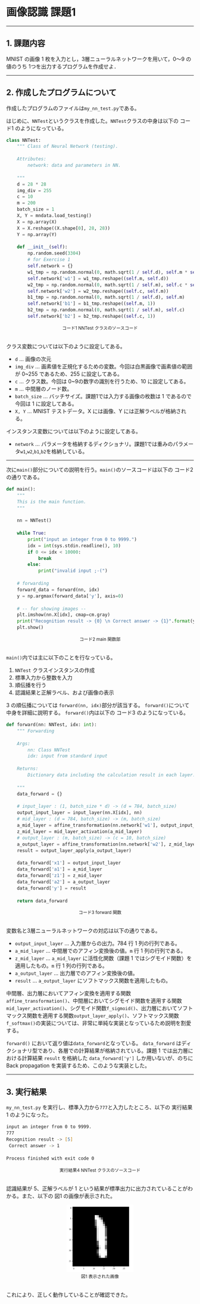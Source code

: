 # 画像認識 課題1

---

## 1. 課題内容

MNIST の画像 1 枚を入力とし，3層ニューラルネットワークを用いて，0～9 の値のうち
1つを出力するプログラムを作成せよ．

---

## 2. 作成したプログラムについて

作成したプログラムのファイルは`my_nn_test.py`である。

はじめに、`NNTest`というクラスを作成した。`NNTest`クラスの中身は以下の コード1 のようになっている。

```Python
class NNTest:
    """ Class of Neural Network (testing).

    Attributes:
        network: data and parameters in NN.

    """
    d = 28 * 28
    img_div = 255
    c = 10
    m = 200
    batch_size = 1
    X, Y = mndata.load_testing()
    X = np.array(X)
    X = X.reshape((X.shape[0], 28, 28))
    Y = np.array(Y)

    def __init__(self):
        np.random.seed(3304)
        # for Exercise 1
        self.network = {}
        w1_tmp = np.random.normal(0, math.sqrt(1 / self.d), self.m * self.d)
        self.network['w1'] = w1_tmp.reshape((self.m, self.d))
        w2_tmp = np.random.normal(0, math.sqrt(1 / self.m), self.c * self.m)
        self.network['w2'] = w2_tmp.reshape((self.c, self.m))
        b1_tmp = np.random.normal(0, math.sqrt(1 / self.d), self.m)
        self.network['b1'] = b1_tmp.reshape((self.m, 1))
        b2_tmp = np.random.normal(0, math.sqrt(1 / self.m), self.c)
        self.network['b2'] = b2_tmp.reshape((self.c, 1))
```
<center><small>コード1 NNTest クラスのソースコード</small></center><br>

クラス変数については以下のように設定してある。

- `d` ... 画像の次元
- `img_div` ... 画素値を正規化するための変数。今回は白黒画像で画素値の範囲が 0~255 であるため、255 に設定してある。
- `c` ... クラス数。今回は 0~9の数字の識別を行うため、10 に設定してある。
- `m` ... 中間層のノード数。
- `batch_size` ... バッチサイズ。課題1では入力する画像の枚数は 1 であるので今回は 1 に設定してある。
- `X, Y` ... MNIST テストデータ。X には画像、Y には正解ラベルが格納される。

インスタンス変数については以下のように設定してある。

- `network` ... パラメータを格納するディクショナリ。課題1では重みのパラメータ`w1`,`w2`,`b1`,`b2`を格納している。

---

次に`main()`部分についての説明を行う。`main()`のソースコードは以下の コード2 の通りである。

```Python
def main():
    """
    This is the main function.
    """

    nn = NNTest()

    while True:
        print("input an integer from 0 to 9999.")
        idx = int(sys.stdin.readline(), 10)
        if 0 <= idx < 10000:
            break
        else:
            print("invalid input ;-(")

    # forwarding
    forward_data = forward(nn, idx)
    y = np.argmax(forward_data['y'], axis=0)

    # -- for showing images --
    plt.imshow(nn.X[idx], cmap=cm.gray)
    print("Recognition result -> {0} \n Correct answer -> {1}".format(y, nn.Y[idx]))
    plt.show()
```
<center><small>コード2 main 関数部</small></center><br>

`main()`内では主に以下のことを行なっている。

1. `NNTest` クラスインスタンスの作成
2. 標準入力から整数を入力
3. 順伝播を行う
4. 認識結果と正解ラベル、および画像の表示

3 の順伝播については `forward(nn, idx)`部分が該当する。
`forward()`について中身を詳細に説明する。
`forward()`内は以下の コード3 のようになっている。

```Python
def forward(nn: NNTest, idx: int):
    """ Forwarding

    Args:
        nn: Class NNTest
        idx: input from standard input

    Returns:
        Dictionary data including the calculation result in each layer.

    """
    data_forward = {}

    # input_layer : (1, batch_size * d) -> (d = 784, batch_size)
    output_input_layer = input_layer(nn.X[idx], nn)
    # mid_layer : (d = 784, batch_size) -> (m, batch_size)
    a_mid_layer = affine_transformation(nn.network['w1'], output_input_layer, nn.network['b1'])
    z_mid_layer = mid_layer_activation(a_mid_layer)
    # output_layer : (m, batch_size) -> (c = 10, batch_size)
    a_output_layer = affine_transformation(nn.network['w2'], z_mid_layer, nn.network['b2'])
    result = output_layer_apply(a_output_layer)

    data_forward['x1'] = output_input_layer
    data_forward['a1'] = a_mid_layer
    data_forward['z1'] = z_mid_layer
    data_forward['a2'] = a_output_layer
    data_forward['y'] = result

    return data_forward
```
<center><small>コード3 forward 関数</small></center><br>

変数名と3層ニューラルネットワークの対応は以下の通りである。

- `output_input_layer` ... 入力層からの出力。784 行 1 列の行列である。
- `a_mid_layer` ... 中間層でのアフィン変換後の値。`m` 行 1 列の行列である。
- `z_mid_layer` ... `a_mid_layer` に活性化関数（課題 1 ではシグモイド関数）を適用したもの。`m` 行 1 列の行列である。
- `a_output_layer` ... 出力層でのアフィン変換後の値。
- `result` ... `a_output_layer` にソフトマックス関数を適用したもの。

中間層、出力層においてアフィン変換を適用する関数`affine_transformation()`、中間層においてシグモイド関数を適用する関数`mid_layer_activation()`、シグモイド関数`f_sigmoid()`、出力層においてソフトマックス関数を適用する関数`output_layer_apply()`、ソフトマックス関数`f_softmax()`の実装については、非常に単純な実装となっているため説明を割愛する。

`forward()` において返り値は`data_forward`となっている。
`data_forward` はディクショナリ型であり、各層での計算結果が格納されている。課題 1 では出力層における計算結果 `result` を格納した `data_forward['y']` しか用いないが、のちに Back propagation を実装するため、このような実装とした。

---

## 3. 実行結果

`my_nn_test.py` を実行し、標準入力から`777`と入力したところ、以下の 実行結果1 のようになった。

```zsh
input an integer from 0 to 9999.
777
Recognition result -> [5] 
 Correct answer -> 1

Process finished with exit code 0
```
<center><small>実行結果4 NNTest クラスのソースコード</small></center><br>

認識結果が 5、正解ラベルが 1 という結果が標準出力に出力されていることがわかる。また、以下の 図1 の画像が表示された。

<center>
<img src="img_1-1.png" width="180px" height="180px">
</center>

<center><small>図1 表示された画像</small></center><br>

これにより、正しく動作していることが確認できた。